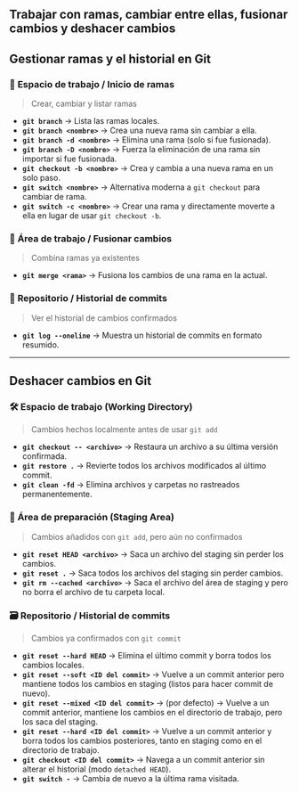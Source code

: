 ## Trabajar con ramas, cambiar entre ellas, fusionar cambios y deshacer cambios

## Gestionar ramas y el historial en Git

### 🌿 **Espacio de trabajo / Inicio de ramas**  
> Crear, cambiar y listar ramas

- **`git branch`** → Lista las ramas locales.  
- **`git branch <nombre>`** → Crea una nueva rama sin cambiar a ella.  
- **`git branch -d <nombre>`** → Elimina una rama (solo si fue fusionada).  
- **`git branch -D <nombre>`** → Fuerza la eliminación de una rama sin importar si fue fusionada.  
- **`git checkout -b <nombre>`** → Crea y cambia a una nueva rama en un solo paso.  
- **`git switch <nombre>`** → Alternativa moderna a `git checkout` para cambiar de rama.
- **`git switch -c <nombre>`** → Crear una rama y directamente moverte a ella en lugar de usar `git checkout -b`. 

### 🔀 **Área de trabajo / Fusionar cambios**  
> Combina ramas ya existentes

- **`git merge <rama>`** → Fusiona los cambios de una rama en la actual.  

### 📜 **Repositorio / Historial de commits**  
> Ver el historial de cambios confirmados

- **`git log --oneline`** → Muestra un historial de commits en formato resumido.  

---

## Deshacer cambios en Git

### 🛠️ **Espacio de trabajo (Working Directory)**  
> Cambios hechos localmente antes de usar `git add`

- **`git checkout -- <archivo>`** → Restaura un archivo a su última versión confirmada.  
- **`git restore .`** → Revierte todos los archivos modificados al último commit.  
- **`git clean -fd`** → Elimina archivos y carpetas no rastreados permanentemente.  

### 🚧 **Área de preparación (Staging Area)**  
> Cambios añadidos con `git add`, pero aún no confirmados

- **`git reset HEAD <archivo>`** → Saca un archivo del staging sin perder los cambios.  
- **`git reset .`** → Saca todos los archivos del staging sin perder cambios.  
- **`git rm --cached <archivo>`** →  Saca el archivo del área de staging y pero no borra el archivo de tu carpeta local. 

### 🗃️ **Repositorio / Historial de commits**  
> Cambios ya confirmados con `git commit`

- **`git reset --hard HEAD`** → Elimina el último commit y borra todos los cambios locales.  
- **`git reset --soft <ID del commit>`** → Vuelve a un commit anterior pero mantiene todos los cambios en staging (listos para hacer commit de nuevo).
- **`git reset --mixed <ID del commit>`** →  (por defecto) → Vuelve a un commit anterior, mantiene los cambios en el directorio de trabajo, pero los saca del staging.
- **`git reset --hard <ID del commit>`** → Vuelve a un commit anterior y borra todos los cambios posteriores, tanto en staging como en el directorio de trabajo.    
- **`git checkout <ID del commit>`** → Navega a un commit anterior sin alterar el historial (modo `detached HEAD`).  
- **`git switch -`** → Cambia de nuevo a la última rama visitada.  

